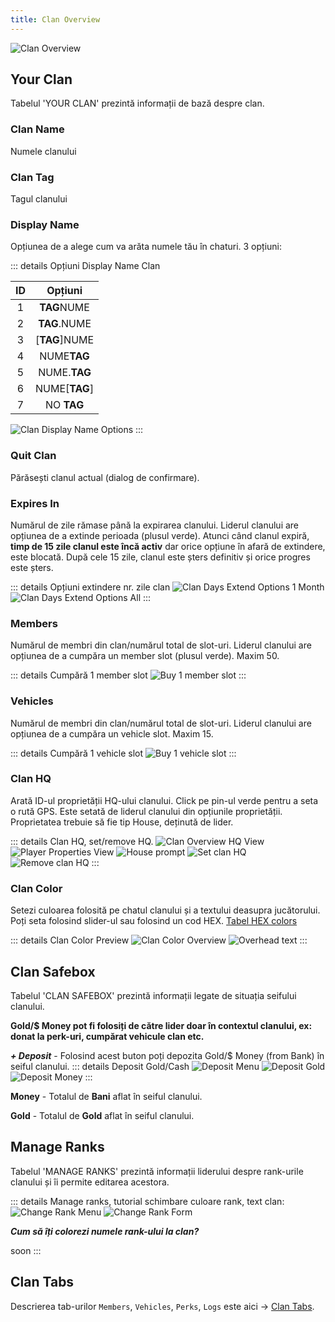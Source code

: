 ```yaml
---
title: Clan Overview
---
```


<Image src="https://i.imgur.com/y435KfS.png" alt="Clan Overview" />

## Your Clan

Tabelul 'YOUR CLAN' prezintă informații de bază despre clan.

### Clan Name

Numele clanului

### Clan Tag

Tagul clanului

### Display Name

Opțiunea de a alege cum va arăta numele tău în chaturi. 3 opțiuni:

::: details Opțiuni Display Name Clan

| ID | Opțiuni |
| :-: | :-----------: |
| 1 | <strong>TAG</strong>NUME |
| 2 | <strong>TAG</strong>.NUME |
| 3 | [<strong>TAG</strong>]NUME |
| 4 | NUME<strong>TAG</strong> |
| 5 | NUME.<strong>TAG</strong> |
| 6 | NUME[<strong>TAG</strong>] |
| 7 | NO <strong>TAG</strong> |

<Image src="https://i.imgur.com/ldjTqA7.png" alt="Clan Display Name Options" />
:::

### Quit Clan

Părăsești clanul actual (dialog de confirmare).

### Expires In

Numărul de zile rămase până la expirarea clanului. Liderul clanului are opțiunea de a extinde perioada (plusul verde). Atunci când clanul expiră, **timp de 15 zile clanul este încă activ** dar orice opțiune în afară de extindere, este blocată. După cele 15 zile, clanul este șters definitiv și orice progres este șters.

::: details Opțiuni extindere nr. zile clan
<Image src="https://i.imgur.com/EMtDudO.png" alt="Clan Days Extend Options 1 Month" />
<Image src="https://i.imgur.com/z7QP5Fp.png" alt="Clan Days Extend Options All" />
:::

### Members

Numărul de membri din clan/numărul total de slot-uri. Liderul clanului are opțiunea de a cumpăra un member slot (plusul verde). Maxim 50.

::: details Cumpără 1 member slot
<Image src="https://i.imgur.com/z7yvPUa.png" alt="Buy 1 member slot" />
:::

### Vehicles 

Numărul de membri din clan/numărul total de slot-uri. Liderul clanului are opțiunea de a cumpăra un vehicle slot. Maxim 15.

::: details Cumpără 1 vehicle slot
<Image src="https://i.imgur.com/IEkIjVb.png" alt="Buy 1 vehicle slot" />
:::

### Clan HQ 

Arată ID-ul proprietății HQ-ului clanului. Click pe pin-ul verde pentru a seta o rută GPS. Este setată de liderul clanului din opțiunile proprietății. Proprietatea trebuie să fie tip House, deținută de lider.

::: details Clan HQ, set/remove HQ.
<Image src="https://i.imgur.com/3GYhEjn.png" alt="Clan Overview HQ View" />
<Image src="https://i.imgur.com/GMk5P7U.png" alt="Player Properties View" />
<Image src="https://i.imgur.com/h2RB0tB.png" alt="House prompt" />
<Image src="https://i.imgur.com/wH2tXCe.png" alt="Set clan HQ" />
<Image src="https://i.imgur.com/pMFX6Hb.png" alt="Remove clan HQ" />
:::

### Clan Color 

Setezi culoarea folosită pe chatul clanului și a textului deasupra jucătorului. Poți seta folosind slider-ul sau folosind un cod HEX. [Tabel HEX colors](https://g.co/kgs/N3HCJj)

::: details Clan Color Preview
<Image src="https://i.imgur.com/S183vbf.png" alt="Clan Color Overview" />
<Image src="https://i.imgur.com/93sRUYt.png" alt="Overhead text" />
:::

## Clan Safebox

Tabelul 'CLAN SAFEBOX' prezintă informații legate de situația seifului clanului.

**Gold/$ Money pot fi folosiți de către lider doar în contextul clanului, ex: donat la perk-uri, cumpărat vehicule clan etc.**

_**+ Deposit**_ - Folosind acest buton poți depozita Gold/$ Money (from Bank) în seiful clanului.
::: details Deposit Gold/Cash
<Image src="https://i.imgur.com/Hj0s1KE.png" alt="Deposit Menu" />
<Image src="https://i.imgur.com/WgyChJ2.png" alt="Deposit Gold" />
<Image src="https://i.imgur.com/rxryBDl.png" alt="Deposit Money" />
:::

**Money** - Totalul de **<Color hex="#4a853e">Bani</Color>** aflat în seiful clanului.

**Gold** - Totalul de **<Color hex="#FFD700">Gold</Color>** aflat în seiful clanului.

## Manage Ranks

Tabelul 'MANAGE RANKS' prezintă informații liderului despre rank-urile clanului și îi permite editarea acestora.

::: details Manage ranks, tutorial schimbare culoare rank, text clan:
<Image src="https://i.imgur.com/UMVEPxU.png" alt="Change Rank Menu" />
<Image src="https://i.imgur.com/kEsSM14.png" alt="Change Rank Form" />

_**Cum să îți colorezi numele rank-ului la clan?**_

soon
:::

## Clan Tabs

Descrierea tab-urilor `Members`, `Vehicles`, `Perks`, `Logs` este aici -> [Clan Tabs](/clans/tabs.md).

